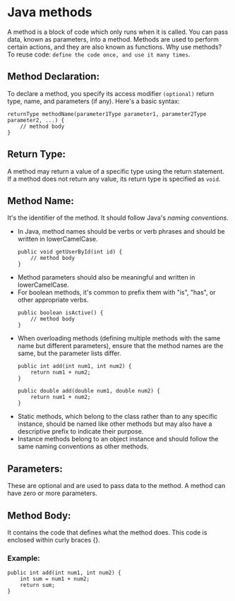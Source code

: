 # Java methods
A method is a block of code which only runs when it is called. You can pass data, known as parameters, into a method. Methods are used to perform certain actions, and they are also known as functions. Why use methods? To reuse code: `define the code once, and use it many times`.

## Method Declaration: 
To declare a method, you specify its access modifier `(optional)` return type, name, and parameters (if any). Here's a basic syntax:
```
returnType methodName(parameter1Type parameter1, parameter2Type parameter2, ...) {
    // method body
}
```
## Return Type: 
A method may return a value of a specific type using the return statement. If a method does not return any value, its return type is specified as `void`.
## Method Name: 
It's the identifier of the method. It should follow Java's *naming conventions*.

- In Java, method names should be verbs or verb phrases and should be written in lowerCamelCase.
    ```
    public void getUserById(int id) {
        // method body
    }
    ```
- Method parameters should also be meaningful and written in lowerCamelCase.
- For boolean methods, it's common to prefix them with "is", "has", or other appropriate verbs.
    ```
    public boolean isActive() {
        // method body
    }
    ```
- When overloading methods (defining multiple methods with the same name but different parameters), ensure that the method names are the same, but the parameter lists differ.
    ```
    public int add(int num1, int num2) {
        return num1 + num2;
    }

    public double add(double num1, double num2) {
        return num1 + num2;
    }
    ```
- Static methods, which belong to the class rather than to any specific instance, should be named like other methods but may also have a descriptive prefix to indicate their purpose.
- Instance methods belong to an object instance and should follow the same naming conventions as other methods.
## Parameters: 
These are optional and are used to pass data to the method. A method can have zero or more parameters.
## Method Body: 
It contains the code that defines what the method does. This code is enclosed within curly braces {}.
### Example: 
```
public int add(int num1, int num2) {
    int sum = num1 + num2;
    return sum;
}
```
